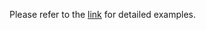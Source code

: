 Please refer to the [link](https://www.web4xiang.top/post/r-package-qpcrtools-examples/) for detailed examples.
